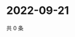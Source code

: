 # 2022-09-21

共 0 条

<!-- BEGIN WEIBO -->
<!-- 最后更新时间 Wed Sep 21 2022 01:25:46 GMT+0800 (China Standard Time) -->

<!-- END WEIBO -->
